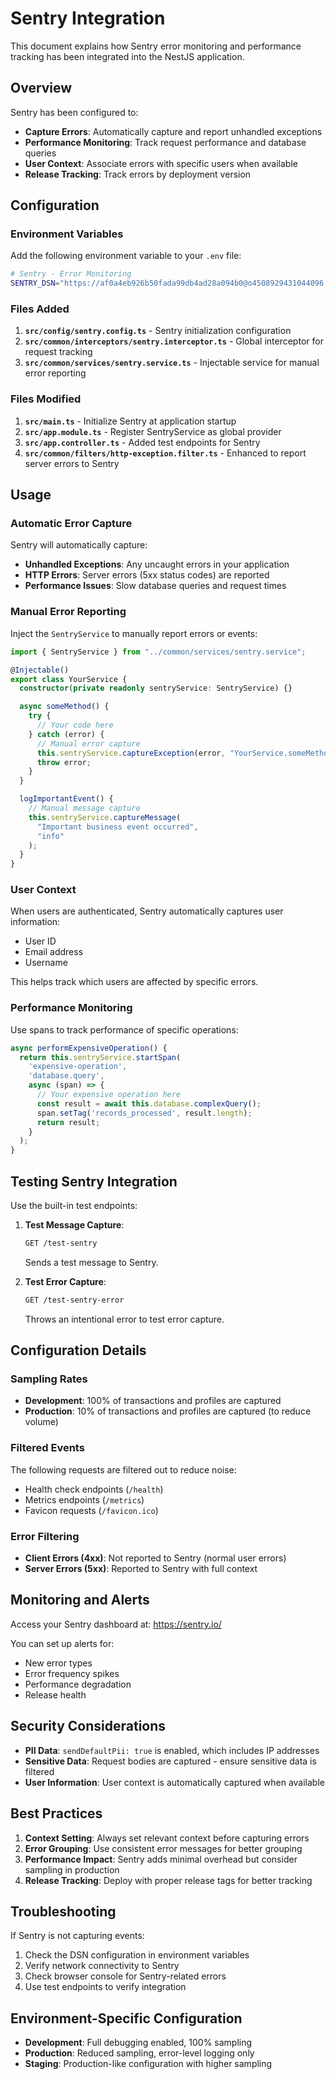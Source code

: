 # Sentry Integration

This document explains how Sentry error monitoring and performance tracking has been integrated into the NestJS application.

## Overview

Sentry has been configured to:

- **Capture Errors**: Automatically capture and report unhandled exceptions
- **Performance Monitoring**: Track request performance and database queries
- **User Context**: Associate errors with specific users when available
- **Release Tracking**: Track errors by deployment version

## Configuration

### Environment Variables

Add the following environment variable to your `.env` file:

```bash
# Sentry - Error Monitoring
SENTRY_DSN="https://af0a4eb926b50fada99db4ad28a094b0@o4508929431044096.ingest.us.sentry.io/4509711208873984"
```

### Files Added

1. **`src/config/sentry.config.ts`** - Sentry initialization configuration
2. **`src/common/interceptors/sentry.interceptor.ts`** - Global interceptor for request tracking
3. **`src/common/services/sentry.service.ts`** - Injectable service for manual error reporting

### Files Modified

1. **`src/main.ts`** - Initialize Sentry at application startup
2. **`src/app.module.ts`** - Register SentryService as global provider
3. **`src/app.controller.ts`** - Added test endpoints for Sentry
4. **`src/common/filters/http-exception.filter.ts`** - Enhanced to report server errors to Sentry

## Usage

### Automatic Error Capture

Sentry will automatically capture:

- **Unhandled Exceptions**: Any uncaught errors in your application
- **HTTP Errors**: Server errors (5xx status codes) are reported
- **Performance Issues**: Slow database queries and request times

### Manual Error Reporting

Inject the `SentryService` to manually report errors or events:

```typescript
import { SentryService } from "../common/services/sentry.service";

@Injectable()
export class YourService {
  constructor(private readonly sentryService: SentryService) {}

  async someMethod() {
    try {
      // Your code here
    } catch (error) {
      // Manual error capture
      this.sentryService.captureException(error, "YourService.someMethod");
      throw error;
    }
  }

  logImportantEvent() {
    // Manual message capture
    this.sentryService.captureMessage(
      "Important business event occurred",
      "info"
    );
  }
}
```

### User Context

When users are authenticated, Sentry automatically captures user information:

- User ID
- Email address
- Username

This helps track which users are affected by specific errors.

### Performance Monitoring

Use spans to track performance of specific operations:

```typescript
async performExpensiveOperation() {
  return this.sentryService.startSpan(
    'expensive-operation',
    'database.query',
    async (span) => {
      // Your expensive operation here
      const result = await this.database.complexQuery();
      span.setTag('records_processed', result.length);
      return result;
    }
  );
}
```

## Testing Sentry Integration

Use the built-in test endpoints:

1. **Test Message Capture**:

   ```bash
   GET /test-sentry
   ```

   Sends a test message to Sentry.

2. **Test Error Capture**:
   ```bash
   GET /test-sentry-error
   ```
   Throws an intentional error to test error capture.

## Configuration Details

### Sampling Rates

- **Development**: 100% of transactions and profiles are captured
- **Production**: 10% of transactions and profiles are captured (to reduce volume)

### Filtered Events

The following requests are filtered out to reduce noise:

- Health check endpoints (`/health`)
- Metrics endpoints (`/metrics`)
- Favicon requests (`/favicon.ico`)

### Error Filtering

- **Client Errors (4xx)**: Not reported to Sentry (normal user errors)
- **Server Errors (5xx)**: Reported to Sentry with full context

## Monitoring and Alerts

Access your Sentry dashboard at: https://sentry.io/

You can set up alerts for:

- New error types
- Error frequency spikes
- Performance degradation
- Release health

## Security Considerations

- **PII Data**: `sendDefaultPii: true` is enabled, which includes IP addresses
- **Sensitive Data**: Request bodies are captured - ensure sensitive data is filtered
- **User Information**: User context is automatically captured when available

## Best Practices

1. **Context Setting**: Always set relevant context before capturing errors
2. **Error Grouping**: Use consistent error messages for better grouping
3. **Performance Impact**: Sentry adds minimal overhead but consider sampling in production
4. **Release Tracking**: Deploy with proper release tags for better tracking

## Troubleshooting

If Sentry is not capturing events:

1. Check the DSN configuration in environment variables
2. Verify network connectivity to Sentry
3. Check browser console for Sentry-related errors
4. Use test endpoints to verify integration

## Environment-Specific Configuration

- **Development**: Full debugging enabled, 100% sampling
- **Production**: Reduced sampling, error-level logging only
- **Staging**: Production-like configuration with higher sampling
